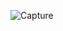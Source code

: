 ![Capture](https://user-images.githubusercontent.com/114738289/209478401-47218edb-d0d6-40fc-9243-59246eeb0b85.PNG)
